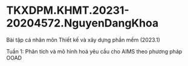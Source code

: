 # TKXDPM.KHMT.20231-20204572.NguyenDangKhoa
Bài tập cá nhân môn Thiết kế và xây dựng phần mềm (2023.1)

Tuần 1: Phân tích và mô hình hoá yêu cầu cho AIMS theo phương pháp OOAD
